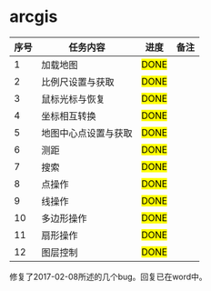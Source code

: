 # arcgis

序号         | 任务内容           | 进度   | 备注   |
--------------------|----------------|-----------------------|-----------------------|
1| 加载地图  | <mark>DONE<mark>   | |
2| 比例尺设置与获取  | <mark>DONE<mark>   | |
3| 鼠标光标与恢复  | <mark>DONE<mark>  | |
4| 坐标相互转换  | <mark>DONE<mark>   | |
5| 地图中心点设置与获取  | <mark>DONE<mark>   | |
6| 测距  | <mark>DONE<mark> | |
7| 搜索  |  <mark>DONE<mark>| |
8| 点操作 | <mark>DONE<mark>  |  |
9| 线操作  | <mark>DONE<mark> |  |
10| 多边形操作  | <mark>DONE<mark> |  |
11| 扇形操作  | <mark>DONE<mark>  | |
12| 图层控制  | <mark>DONE<mark>  | |

修复了2017-02-08所述的几个bug。回复已在word中。